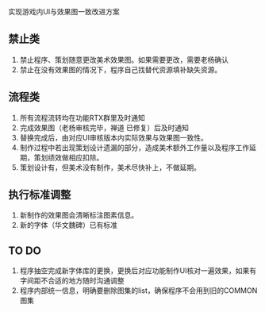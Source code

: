 

实现游戏内UI与效果图一致改进方案

## 禁止类 ##
1. 禁止程序、策划随意更改美术效果图。如果需要更改，需要老杨确认
2. 禁止在没有效果图的情况下，程序自己找替代资源填补缺失资源。

## 流程类 ##

1. 所有流程流转均在功能RTX群里及时通知
2. 完成效果图（老杨审核完毕，禅道 已修复）后及时通知
3. 替换完成后，由对应UI审核版本内实际效果与效果图一致性。
4. 制作过程中若出现策划设计遗漏的部分，造成美术额外工作量以及程序工作延期，策划绩效做相应扣除。
5. 策划设计有，但美术没有制作，美术尽快补上，不做延期。

## 执行标准调整 ##
1. 新制作的效果图会清晰标注图素信息。
2. 新的字体（华文魏碑）已有标准

## TO DO ##
1. 程序抽空完成新字体库的更换，更换后对应功能制作UI核对一遍效果，如果有字间距不合适的地方随时沟通调整
2. 程序内部统一信息，明确要删除图集的list，确保程序不会用到旧的COMMON图集
